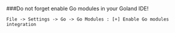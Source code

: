 ###Do not forget enable Go modules in your Goland IDE!

```
File -> Settings -> Go -> Go Modules : [+] Enable Go modules integration
```
